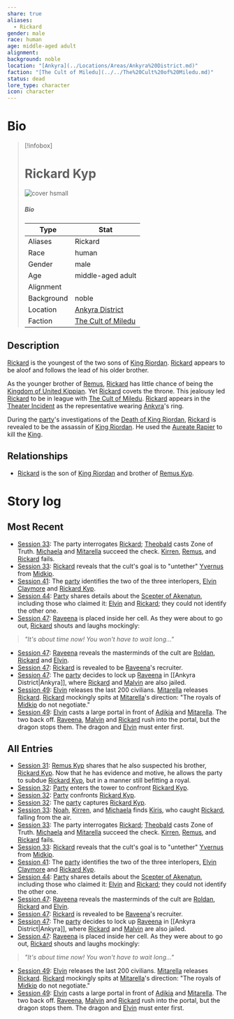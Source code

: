 ```yaml
---
share: true
aliases:
  - Rickard
gender: male
race: human
age: middle-aged adult
alignment: 
background: noble
location: "[Ankyra](../Locations/Areas/Ankyra%20District.md)"
faction: "[The Cult of Miledu](../../The%20Cult%20of%20Miledu.md)"
status: dead
lore_type: character
icon: character
---
```

# Bio
> [!infobox]
> # Rickard Kyp
> ![cover hsmall](insertimage.png)
> ##### Bio
> | Type | Stat |
> | ---- | ---- |
> | Aliases | Rickard|
> | Race| human |
> | Gender| male|
> | Age | middle-aged adult|
> | Alignment|| 
> | Background| noble|
> | Location|  [Ankyra District](../Locations/Areas/Ankyra%20District.md)|
> | Faction| [The Cult of Miledu](../../The%20Cult%20of%20Miledu.md)| 
## Description
[Rickard](Rickard%20Kyp.md) is the youngest of the two sons of [King Riordan](../../Riordan%20Kyp.md). [Rickard](Rickard%20Kyp.md) appears to be aloof and follows the lead of his older brother.

As the younger brother of [Remus](../../Remus%20Kyp.md), [Rickard](Rickard%20Kyp.md) has little chance of being the [Kingdom of United Kippian](../Locations/Kingdoms/Kingdom%20of%20United%20Kippian.md). Yet [Rickard](Rickard%20Kyp.md) covets the throne. This jealousy led [Rickard](Rickard%20Kyp.md) to be in league with [The Cult of Miledu](../../The%20Cult%20of%20Miledu.md). [Rickard](Rickard%20Kyp.md) appears in the [Theater Incident](../../Theater%20Incident.md) as the representative wearing [Ankyra](../Locations/Areas/Ankyra%20District.md)'s ring.

During the [party](../Factions/Seven%20Up....md)'s investigations of the [Death of King Riordan](../Events/Calendar%20Events/Death%20of%20King%20Riordan.md), [Rickard](Rickard%20Kyp.md) is revealed to be the assassin of [King Riordan](../../Riordan%20Kyp.md). He used the [Aureate Rapier](../Items/Mythic%20Items/Aureate%20Rapier.md) to kill the [King](../../Riordan%20Kyp.md).
## Relationships
- [Rickard](Rickard%20Kyp.md) is the son of [King Riordan](../../Riordan%20Kyp.md) and brother of [Remus Kyp](../../Remus%20Kyp.md).
# Story log
## Most Recent
- [Session 33](../../Session%2033.md): The party interrogates [Rickard](Rickard%20Kyp.md); [Theobald](Theobald%20Clayhollow.md) casts Zone of Truth. [Michaela](Michaela%20Randall.md) and [Mitarella](Mitarella%20Randall.md) succeed the check. [Kirren](Kirren%20Acquermann.md), [Remus](Remus%20Kyp.md), and [Rickard](Rickard%20Kyp.md) fails.
- [Session 33](../../Session%2033.md): [Rickard](Rickard%20Kyp.md) reveals that the cult's goal is to "untether" [Yvernus](Yvernus%20District.md) from [Midkip](Midkip.md).
- [Session 41](../Session%20Log/Session%2041.md): The [party](Seven%20Up....md) identifies the two of the three interlopers, [Elvin Claymore](Elvin%20Claymore.md) and [Rickard Kyp](Rickard%20Kyp.md).
- [Session 44](../Session%20Log/Session%2044.md): [Party](Seven%20Up....md) shares details about the [Scepter of Akenatun](Scepter%20of%20Akenatun.md), including those who claimed it: [Elvin](Elvin%20Claymore.md) and [Rickard](Rickard%20Kyp.md); they could not identify the other one.
- [Session 47](../Session%20Log/Session%2047.md): [Raveena](Raveena%20Malandar.md) is placed inside her cell. As they were about to go out, [Rickard](Rickard%20Kyp.md) shouts and laughs mockingly:
> *"It's about time now! You won't have to wait long..."*
- [Session 47](../Session%20Log/Session%2047.md): [Raveena](Raveena%20Malandar.md) reveals the masterminds of the cult are [Roldan](Roldan%20Vinke.md), [Rickard](Rickard%20Kyp.md) and [Elvin](Elvin%20Claymore.md).
- [Session 47](../Session%20Log/Session%2047.md): [Rickard](Rickard%20Kyp.md) is revealed to be [Raveena](Raveena%20Malandar.md)'s recruiter.
- [Session 47](../Session%20Log/Session%2047.md): The [party](Seven%20Up....md) decides to lock up [Raveena](Raveena%20Malandar.md) in [[Ankyra District|Ankyra]], where [Rickard](Rickard%20Kyp.md) and [Malvin](Malvin%20Randall.md) are also jailed.
- [Session 49](../Session%20Log/Session%2049.md): [Elvin](Elvin%20Claymore.md) releases the last 200 civilians. [Mitarella](Mitarella%20Randall.md) releases [Rickard](Rickard%20Kyp.md). [Rickard](Rickard%20Kyp.md) mockingly spits at [Mitarella](Mitarella%20Randall.md)'s direction: "The royals of [Midkip](Midkip.md) do not negotiate."
- [Session 49](../Session%20Log/Session%2049.md): [Elvin](Elvin%20Claymore.md) casts a large portal in front of [Adikia](Adikia%20Unalome.md) and [Mitarella](Mitarella%20Randall.md). The two back off. [Raveena](Raveena%20Malandar.md), [Malvin](Malvin%20Randall.md) and [Rickard](Rickard%20Kyp.md) rush into the portal, but the dragon stops them. The dragon and [Elvin](Elvin%20Claymore.md) must enter first.

## All Entries
- [Session 31](../../Session%2031.md): [Remus Kyp](Remus%20Kyp.md) shares that he also suspected his brother, [Rickard Kyp](Rickard%20Kyp.md). Now that he has evidence and motive, he allows the party to subdue [Rickard Kyp](Rickard%20Kyp.md), but in a manner still befitting a royal.
- [Session 32](../../Session%2032.md): [Party](Seven%20Up....md) enters the tower to confront [Rickard Kyp](Rickard%20Kyp.md).
- [Session 32](../../Session%2032.md): [Party](Seven%20Up....md) confronts [Rickard Kyp](Rickard%20Kyp.md).
- [Session 32](../../Session%2032.md): The [party](Seven%20Up....md) captures [Rickard Kyp](Rickard%20Kyp.md).
- [Session 33](../../Session%2033.md): [Noah](Noah%20Skie.md), [Kirren](Kirren%20Acquermann.md), and [Michaela](Michaela%20Randall.md) finds [Kiris](Kiris%20Acquermann.md), who caught [Rickard](Rickard%20Kyp.md), falling from the air.
- [Session 33](../../Session%2033.md): The party interrogates [Rickard](Rickard%20Kyp.md); [Theobald](Theobald%20Clayhollow.md) casts Zone of Truth. [Michaela](Michaela%20Randall.md) and [Mitarella](Mitarella%20Randall.md) succeed the check. [Kirren](Kirren%20Acquermann.md), [Remus](Remus%20Kyp.md), and [Rickard](Rickard%20Kyp.md) fails.
- [Session 33](../../Session%2033.md): [Rickard](Rickard%20Kyp.md) reveals that the cult's goal is to "untether" [Yvernus](Yvernus%20District.md) from [Midkip](Midkip.md).
- [Session 41](../Session%20Log/Session%2041.md): The [party](Seven%20Up....md) identifies the two of the three interlopers, [Elvin Claymore](Elvin%20Claymore.md) and [Rickard Kyp](Rickard%20Kyp.md).
- [Session 44](../Session%20Log/Session%2044.md): [Party](Seven%20Up....md) shares details about the [Scepter of Akenatun](Scepter%20of%20Akenatun.md), including those who claimed it: [Elvin](Elvin%20Claymore.md) and [Rickard](Rickard%20Kyp.md); they could not identify the other one.
- [Session 47](../Session%20Log/Session%2047.md): [Raveena](Raveena%20Malandar.md) reveals the masterminds of the cult are [Roldan](Roldan%20Vinke.md), [Rickard](Rickard%20Kyp.md) and [Elvin](Elvin%20Claymore.md).
- [Session 47](../Session%20Log/Session%2047.md): [Rickard](Rickard%20Kyp.md) is revealed to be [Raveena](Raveena%20Malandar.md)'s recruiter.
- [Session 47](../Session%20Log/Session%2047.md): The [party](Seven%20Up....md) decides to lock up [Raveena](Raveena%20Malandar.md) in [[Ankyra District|Ankyra]], where [Rickard](Rickard%20Kyp.md) and [Malvin](Malvin%20Randall.md) are also jailed.
- [Session 47](../Session%20Log/Session%2047.md): [Raveena](Raveena%20Malandar.md) is placed inside her cell. As they were about to go out, [Rickard](Rickard%20Kyp.md) shouts and laughs mockingly:
> *"It's about time now! You won't have to wait long..."*
- [Session 49](../Session%20Log/Session%2049.md): [Elvin](Elvin%20Claymore.md) releases the last 200 civilians. [Mitarella](Mitarella%20Randall.md) releases [Rickard](Rickard%20Kyp.md). [Rickard](Rickard%20Kyp.md) mockingly spits at [Mitarella](Mitarella%20Randall.md)'s direction: "The royals of [Midkip](Midkip.md) do not negotiate."
- [Session 49](../Session%20Log/Session%2049.md): [Elvin](Elvin%20Claymore.md) casts a large portal in front of [Adikia](Adikia%20Unalome.md) and [Mitarella](Mitarella%20Randall.md). The two back off. [Raveena](Raveena%20Malandar.md), [Malvin](Malvin%20Randall.md) and [Rickard](Rickard%20Kyp.md) rush into the portal, but the dragon stops them. The dragon and [Elvin](Elvin%20Claymore.md) must enter first.
